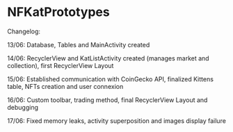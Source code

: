 # NFKatPrototypes

Changelog:

13/06:
Database, Tables and MainActivity created

14/06:
RecyclerView and KatListActivity created (manages market and collection), first RecyclerView Layout

15/06:
Established communication with CoinGecko API, finalized Kittens table, NFTs creation and user connexion

16/06:
Custom toolbar, trading method, final RecyclerView Layout and debugging

17/06:
Fixed memory leaks, activity superposition and images display failure
